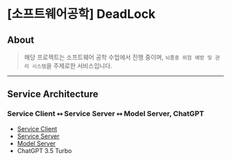# [소프트웨어공학] DeadLock

## About

> 해당 프로젝트는 소프트웨어 공학 수업에서 진행 중이며, `뇌졸중 위험 예방 및 관리 시스템`을 주제로한 서비스입니다.

---

## Service Architecture

### Service Client ⭤ Service Server ⭤ Model Server, ChatGPT

- [Service Client](https://github.com/knu-software-engineering-team05/dead-lock-frontend)
- [Service Server](https://github.com/knu-software-engineering-team05/dead-lock-backend)
- [Model Server](https://github.com/knu-software-engineering-team05/Modeling_Stroke)
- ChatGPT 3.5 Turbo
